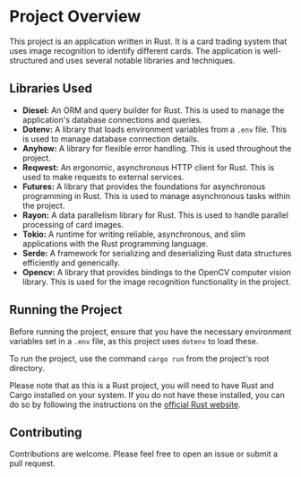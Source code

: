# Project Overview

This project is an application written in Rust. It is a card trading system that uses image recognition to identify different cards. The application is well-structured and uses several notable libraries and techniques.

## Libraries Used

- **Diesel:** An ORM and query builder for Rust. This is used to manage the application's database connections and queries.
- **Dotenv:** A library that loads environment variables from a `.env` file. This is used to manage database connection details.
- **Anyhow:** A library for flexible error handling. This is used throughout the project.
- **Reqwest:** An ergonomic, asynchronous HTTP client for Rust. This is used to make requests to external services.
- **Futures:** A library that provides the foundations for asynchronous programming in Rust. This is used to manage asynchronous tasks within the project.
- **Rayon:** A data parallelism library for Rust. This is used to handle parallel processing of card images.
- **Tokio:** A runtime for writing reliable, asynchronous, and slim applications with the Rust programming language.
- **Serde:** A framework for serializing and deserializing Rust data structures efficiently and generically.
- **Opencv:** A library that provides bindings to the OpenCV computer vision library. This is used for the image recognition functionality in the project.

## Running the Project

Before running the project, ensure that you have the necessary environment variables set in a `.env` file, as this project uses `dotenv` to load these.

To run the project, use the command `cargo run` from the project's root directory.

Please note that as this is a Rust project, you will need to have Rust and Cargo installed on your system. If you do not have these installed, you can do so by following the instructions on the [official Rust website](https://www.rust-lang.org/tools/install).

## Contributing

Contributions are welcome. Please feel free to open an issue or submit a pull request.

